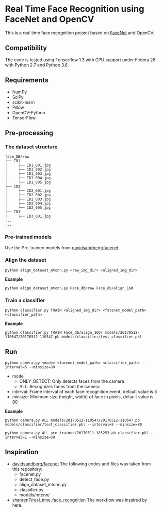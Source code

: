 # Real Time Face Recognition using FaceNet and OpenCV
This is a real time face recognition project based on [FaceNet](https://github.com/davidsandberg/facenet) and OpenCV.

## Compatibility
The code is tested using Tensorflow 1.3 with GPU support under Fedora 26 with Python 2.7 and Python 3.6.

## Requirements
* NumPy
* SciPy
* scikit-learn
* Pillow
* OpenCV-Python
* TensorFlow

## Pre-processing
### The dataset structure
```
face_DB/raw
├── ID1
│     ├── ID1_001.jpg
│     ├── ID1_002.jpg
│     ├── ID1_003.jpg
│     ├── ID1_004.jpg
│     └── ID1_005.jpg
├── ID2
│     ├── ID2_001.jpg
│     ├── ID2_002.jpg
│     ├── ID2_003.jpg
│     ├── ID2_004.jpg
│     └── ID2_005.jpg
├── ID3
│     ├── ID3_001.jpg
...
...
```
### Pre-trained models
Use the Pre-trained models from [davidsandberg/facenet](https://github.com/davidsandberg/facenet#pre-trained-models)
### Align the dataset
```
python align_dataset_mtcnn.py <raw_img_dir> <aligned_img_dir>
```
**Example**
```
python align_dataset_mtcnn.py Face_db/raw Face_db/align_160
```
### Train a classifier
```
python classifier.py TRAIN <aligned_img_dir> <facenet_model_path> <classifier_path>
```
**Example**
```
python classifier.py TRAIN Face_db/align_160/ models/20170512-110547/20170512-110547.pb models/classifier/test_classifier.pkl
```
## Run
```
python camera.py <mode> <facenet_model_path> <classifier_path> --interval=5 --minsize=80
```
* mode
    * ONLY_DETECT: Only detects faces from the camera
    * ALL: Recognizes faces from the camera
* interval: Frame interval of each face recognition event, default value is 5
* minsize: Minimum size (height, width) of face in pixels, default value is 80

**Example**
```
python camera.py ALL models/20170512-110547/20170512-110547.pb models/classifier/test_classifier.pkl --interval=5 --minsize=80

python camera.py ALL pre-trained/20170511-185253.pb classifier.pkl --interval=1 --minsize=80

```

## Inspiration
* [davidsandberg/facenet](https://github.com/davidsandberg/facenet)
The following codes and files was taken from this repository:
    * facenet.py
    * detect_face.py
    * align_dataset_mtcnn.py
    * classifier.py
    * models/mtcnn/
* [shanren7/real_time_face_recognition](https://github.com/shanren7/real_time_face_recognition)
The workflow was inspired by here.
